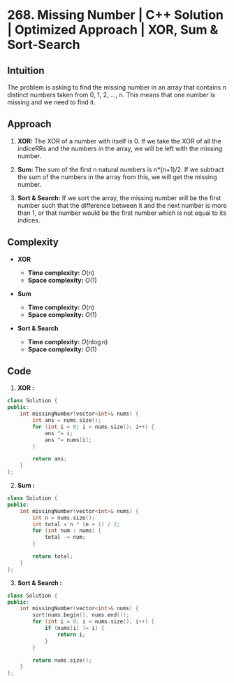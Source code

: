# 268. Missing Number | C++ Solution | Optimized Approach | XOR, Sum & Sort-Search

## Intuition

The problem is asking to find the missing number in an array that contains n distinct numbers taken from 0, 1, 2, ..., n. This means that one number is missing and we need to find it.

## Approach

1. **XOR:** The XOR of a number with itself is 0. If we take the XOR of all the indiceRRs and the numbers in the array, we will be left with the missing number.

2. **Sum:** The sum of the first n natural numbers is n\*(n+1)/2. If we subtract the sum of the numbers in the array from this, we will get the missing number.

3. **Sort & Search:** If we sort the array, the missing number will be the first number such that the difference between it and the next number is more than 1, or that number would be the first number which is not equal to its indices.

## Complexity

-   **XOR**

    -   **Time complexity:** $O(n)$
    -   **Space complexity:** $O(1)$

-   **Sum**

    -   **Time complexity:** $O(n)$
    -   **Space complexity:** $O(1)$

-   **Sort & Search**
    -   **Time complexity:** $O(n \log n)$
    -   **Space complexity:** $O(1)$

## Code

1. **XOR :**

```cpp
class Solution {
public:
    int missingNumber(vector<int>& nums) {
        int ans = nums.size();
        for (int i = 0; i < nums.size(); i++) {
            ans ^= i;
            ans ^= nums[i];
        }

        return ans;
    }
};
```

2. **Sum :**

```cpp
class Solution {
public:
    int missingNumber(vector<int>& nums) {
        int n = nums.size();
        int total = n * (n + 1) / 2;
        for (int num : nums) {
            total -= num;
        }

        return total;
    }
};
```

3. **Sort & Search :**

```cpp
class Solution {
public:
    int missingNumber(vector<int>& nums) {
        sort(nums.begin(), nums.end());
        for (int i = 0; i < nums.size(); i++) {
            if (nums[i] != i) {
                return i;
            }
        }

        return nums.size();
    }
};
```
